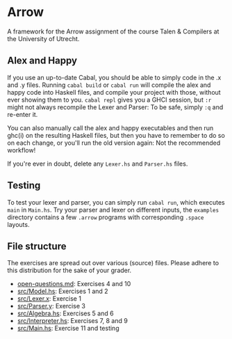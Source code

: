 # Arrow
A framework for the Arrow assignment of the course Talen & Compilers at the University of Utrecht.

## Alex and Happy
If you use an up-to-date Cabal, you should be able to simply code in the .x and .y files.
Running `cabal build` or `cabal run` will compile the alex and happy code into Haskell
files, and compile your project with those, without ever showing them to you.
`cabal repl` gives you a GHCI session, but `:r` might not always recompile the Lexer and Parser:
To be safe, simply `:q` and re-enter it.

You can also manually call the alex and happy executables and then run ghc(i) 
on the resulting Haskell files, but then you have to remember to do so on each change, 
or you'll run the old version again: Not the recommended workflow!

If you're ever in doubt, delete any `Lexer.hs` and `Parser.hs` files.

## Testing
To test your lexer and parser, you can simply run `cabal run`, which executes `main` in `Main.hs`.
Try your parser and lexer on different inputs, the `examples` directory contains a few `.arrow` programs with corresponding `.space` layouts.

## File structure
The exercises are spread out over various (source) files. Please adhere to this distribution for the sake of your grader.
 - [open-questions.md](open-questions.md): Exercises 4 and 10
 - [src/Model.hs](src/Model.hs): Exercises 1 and 2
 - [src/Lexer.x](src/Lexer.x): Exercise 1
 - [src/Parser.y](src/Parser.y): Exercise 3
 - [src/Algebra.hs](src/Algebra.hs): Exercises 5 and 6
 - [src/Interpreter.hs](src/Interpreter.hs): Exercises 7, 8 and 9
 - [src/Main.hs](src/Main.hs): Exercise 11 and testing
